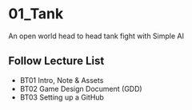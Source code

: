# 01_Tank
An open world head to head tank fight with Simple AI

## Follow Lecture List
* BT01 Intro, Note & Assets
* BT02 Game Design Document (GDD)
* BT03 Setting up a GitHub